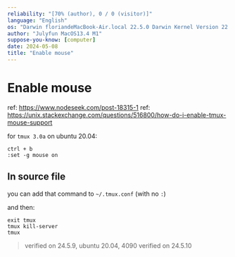 ```yaml
---
reliability: "[70% (author), 0 / 0 (visitor)]"
language: "English"
os: "Darwin floriandeMacBook-Air.local 22.5.0 Darwin Kernel Version 22.5.0: Mon Apr 24 20:53:44 PDT 2023; root:xnu-8796.121.2~5/RELEASE_ARM64_T8103 arm64"
author: "Julyfun MacOS13.4 M1"
suppose-you-know: [computer]
date: 2024-05-08
title: "Enable mouse"
---
```


# Enable mouse

ref: https://www.nodeseek.com/post-18315-1
ref: https://unix.stackexchange.com/questions/516800/how-do-i-enable-tmux-mouse-support

for `tmux 3.0a` on ubuntu 20.04:

```
ctrl + b
:set -g mouse on
```

## In source file

you can add that command to `~/.tmux.conf` (with no `:`)

and then:

```
exit tmux
tmux kill-server
tmux
```

> verified on 24.5.9, ubuntu 20.04, 4090
> verified on 24.5.10

